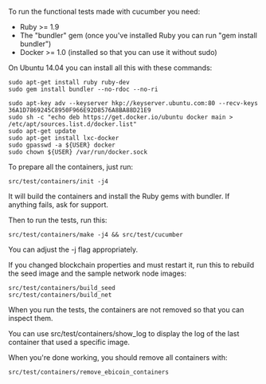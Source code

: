 To run the functional tests made with cucumber you need:

* Ruby >= 1.9
* The "bundler" gem (once you've installed Ruby you can run "gem install bundler")
* Docker >= 1.0 (installed so that you can use it without sudo)

On Ubuntu 14.04 you can install all this with these commands:

    sudo apt-get install ruby ruby-dev
    sudo gem install bundler --no-rdoc --no-ri

    sudo apt-key adv --keyserver hkp://keyserver.ubuntu.com:80 --recv-keys 36A1D7869245C8950F966E92D8576A8BA88D21E9
    sudo sh -c "echo deb https://get.docker.io/ubuntu docker main > /etc/apt/sources.list.d/docker.list"
    sudo apt-get update
    sudo apt-get install lxc-docker
    sudo gpasswd -a ${USER} docker
    sudo chown ${USER} /var/run/docker.sock

To prepare all the containers, just run:

    src/test/containers/init -j4

It will build the containers and install the Ruby gems with bundler. If anything fails, ask for support.

Then to run the tests, run this:

    src/test/containers/make -j4 && src/test/cucumber

You can adjust the -j flag appropriately.


If you changed blockchain properties and must restart it, run this to rebuild the seed image and the sample network node images:

    src/test/containers/build_seed
    src/test/containers/build_net

When you run the tests, the containers are not removed so that you can inspect them.

You can use src/test/containers/show_log to display the log of the last container that used a specific image.

When you're done working, you should remove all containers with:

    src/test/containers/remove_ebicoin_containers
